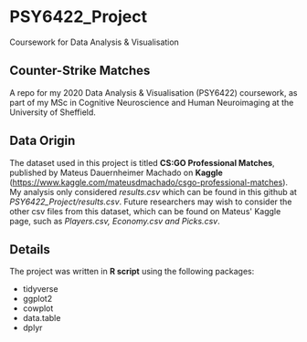 # PSY6422_Project
Coursework for Data Analysis &amp; Visualisation 

## Counter-Strike Matches
A repo for my 2020 Data Analysis & Visualisation (PSY6422) coursework, as part of my MSc in Cognitive Neuroscience and Human Neuroimaging at the University of Sheffield.

## Data Origin
The dataset used in this project is titled **CS:GO Professional Matches**, published by Mateus Dauernheimer Machado on **Kaggle** (https://www.kaggle.com/mateusdmachado/csgo-professional-matches).
My analysis only considered *results.csv* which can be found in this github at *PSY6422_Project/results.csv*.
Future researchers may wish to consider the other csv files from this dataset, which can be found on Mateus' Kaggle page, such as *Players.csv, Economy.csv and Picks.csv*.

## Details
The project was written in **R script** using the following packages:
* tidyverse
* ggplot2
* cowplot
* data.table
* dplyr

